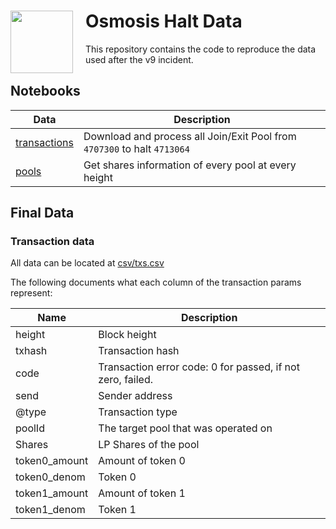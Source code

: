 <h1>
    <img src="https://docs.osmosis.zone/img/osmologo.svg" align="left" width="100" style="margin-right: 20px"/>
    Osmosis Halt Data
</h1>

This repository contains the code to reproduce the data used after the v9 incident.

## Notebooks 

| Data                                 | Description                                                              |
|--------------------------------------|--------------------------------------------------------------------------|
| [transactions](./transactions.ipynb) | Download and process all Join/Exit Pool from `4707300` to halt `4713064` |
| [pools](./pools.ipynb)               | Get shares information of every pool at every height                     |

## Final Data

### Transaction data

All data can be located at [csv/txs.csv](./csv/txs.csv)

The following documents what each column of the transaction params represent: 

| Name          | Description                                                |
|---------------|------------------------------------------------------------|
| height        | Block height                                               |
| txhash        | Transaction hash                                           |
| code          | Transaction error code: 0 for passed, if not zero, failed. |
| send          | Sender address                                             |
| @type         | Transaction type                                           |
| poolId        | The target pool that was operated on                       |
| Shares        | LP Shares of the pool                                      |
| token0_amount | Amount of token 0                                          |
| token0_denom  | Token 0                                                    |
| token1_amount | Amount of token 1                                          |
| token1_denom  | Token 1                                                    |